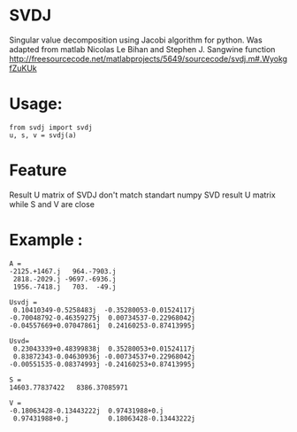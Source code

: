 # SVDJ
Singular value decomposition using Jacobi algorithm for python.
Was adapted from matlab Nicolas Le Bihan and Stephen J. Sangwine function
http://freesourcecode.net/matlabprojects/5649/sourcecode/svdj.m#.WyokgfZuKUk

# Usage:
```
from svdj import svdj
u, s, v = svdj(a)
```

# Feature
Result U matrix of SVDJ don't match standart numpy SVD result U matrix while S and V are close

# Example :
```
A =  
-2125.+1467.j   964.-7903.j
 2818.-2029.j -9697.-6936.j
 1956.-7418.j   703.  -49.j 

Usvdj =
 0.10410349-0.5258483j  -0.35280053-0.01524117j
-0.70048792-0.46359275j  0.00734537-0.22968042j
-0.04557669+0.07047861j  0.24160253-0.87413995j
 
Usvd=
 0.23043339+0.48399838j  0.35280053+0.01524117j
 0.83872343-0.04630936j -0.00734537+0.22968042j
-0.00551535-0.08374993j -0.24160253+0.87413995j

S =
14603.77837422   8386.37085971

V =
-0.18063428-0.13443222j  0.97431988+0.j        
 0.97431988+0.j          0.18063428-0.13443222j
```
